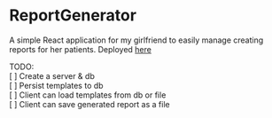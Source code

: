 # ReportGenerator
A simple React application for my girlfriend to easily manage creating reports for her patients.
Deployed [here](https://zvanuum.github.io/ReportGenerator)

TODO:  
[ ] Create a server & db  
[ ] Persist templates to db  
[ ] Client can load templates from db or file  
[ ] Client can save generated report as a file  
